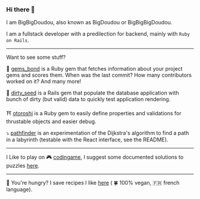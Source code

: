 ### Hi there 👋

I am BigBigDoudou, also known as BigDoudou or BigBigBigDoudou.

I am a fullstack developer with a predilection for backend, mainly with `Ruby on Rails`.

---

Want to see some stuff?

💎 [gems_bond](https://github.com/BigBigDoudou/gems_bond) is a Ruby gem that fetches information about your project gems and scores them. When was the last commit? How many contributors worked on it? And many more!

🌱 [dirty_seed](https://github.com/BigBigDoudou/dirty_seed) is a Rails gem that populate the database application with bunch of dirty (but valid) data to quickly test application rendering.

⛩️ [otoroshi](https://github.com/BigBigDoudou/otoroshi) is a Ruby gem to easily define properties and validations for thrustable objects and easier debug.

⤵️ [pathfinder](https://github.com/BigBigDoudou/pathfinder) is an experimentation of the Dijkstra's algorithm to find a path in a labyrinth (testable with the React interface, see the README).

---

I Like to play on :video_game: [codingame](https://www.codingame.com/), I suggest some documented solutions to puzzles [here](https://github.com/BigBigDoudou/coding_game).

---

:hamburger: You're hungry? I save recipes I like [here](https://github.com/BigBigDoudou/cookbook) ( :four_leaf_clover: 100% vegan, :fr: french language).
